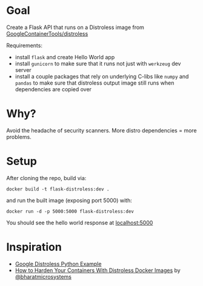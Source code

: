 # Goal

Create a Flask API that runs on a Distroless image from [GoogleContainerTools/distroless](https://github.com/GoogleContainerTools/distroless)

Requirements:

- install `flask` and create Hello World app
- install `gunicorn` to make sure that it runs not just with `werkzeug` dev server
- install a couple packages that rely on underlying C-libs like `numpy` and `pandas` to make sure that distroless output image still runs when dependencies are copied over

# Why?

Avoid the headache of security scanners. More distro dependencies = more problems.

# Setup

After cloning the repo, build via:

```shell
docker build -t flask-distroless:dev .
```

and run the built image (exposing port 5000) with:

```shell
docker run -d -p 5000:5000 flask-distroless:dev
```

You should see the hello world response at [localhost:5000](http://localhost:5000)

# Inspiration

- [Google Distroless Python Example](https://github.com/GoogleContainerTools/distroless/blob/main/examples/python3-requirements/Dockerfile)
- [How to Harden Your Containers With Distroless Docker Images](https://betterprogramming.pub/how-to-harden-your-containers-with-distroless-docker-images-c2abd7c71fdb) by [@bharatmicrosystems](https://github.com/bharatmicrosystems)
